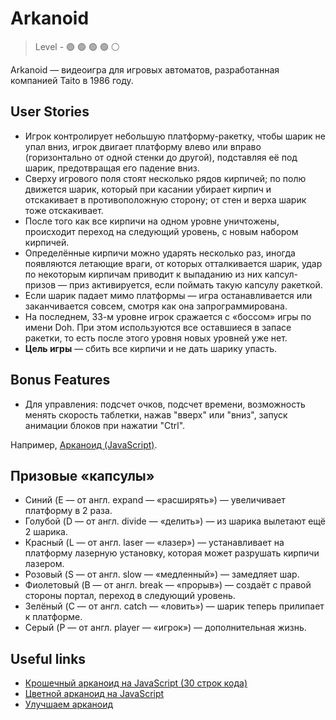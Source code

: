 # Arkanoid

> Level -  :green_circle: :green_circle: :green_circle: :green_circle: :white_circle:

Arkanoid — видеоигра для игровых автоматов, разработанная компанией Taito в 1986 году. 

## User Stories

- Игрок контролирует небольшую платформу-ракетку, чтобы шарик не упал вниз, игрок двигает платформу влево или вправо (горизонтально от одной стенки до другой), подставляя её под шарик, предотвращая его падение вниз.
- Cверху игрового поля стоят несколько рядов кирпичей; по полю движется шарик, который при касании убирает кирпич и отскакивает в противоположную сторону;
от стен и верха шарик тоже отскакивает.
- После того как все кирпичи на одном уровне уничтожены, происходит переход на следующий уровень, с новым набором кирпичей. 
- Определённые кирпичи можно ударять несколько раз, иногда появляются летающие враги, от которых отталкивается шарик, удар по некоторым кирпичам приводит к выпаданию из них капсул-призов — приз активируется, если поймать такую капсулу ракеткой.
- Если шарик падает мимо платформы — игра останавливается или заканчивается совсем, смотря как она запрограммирована. 
- На последнем, 33-м уровне игрок сражается с «боссом» игры по имени Doh. При этом используются все оставшиеся в запасе ракетки, то есть после этого уровня новых уровней уже нет.
- **Цель игры** — сбить все кирпичи и не дать шарику упасть.

## Bonus Features

- Для управления: подсчет очков, подсчет времени, возможность менять скорость таблетки, нажав "вверх" или "вниз", запуск анимации блоков при нажатии "Ctrl".

Например, [Арканоид (JavaScript)](http://tm.spbstu.ru/%D0%90%D1%80%D0%BA%D0%B0%D0%BD%D0%BE%D0%B8%D0%B4_(JavaScript)).

## Призовые «капсулы»

- Синий (E — от англ. expand — «расширять») — увеличивает платформу в 2 раза.
- Голубой (D — от англ. divide — «делить») — из шарика вылетают ещё 2 шарика.
- Красный (L — от англ. laser — «лазер») — устанавливает на платформу лазерную установку, которая может разрушать кирпичи лазером.
- Розовый (S — от англ. slow — «медленный») — замедляет шар.
- Фиолетовый (B — от англ. break — «прорыв») — создаёт с правой стороны портал, переход в следующий уровень.
- Зелёный (C — от англ. catch — «ловить») — шарик теперь прилипает к платформе.
- Серый (P — от англ. player — «игрок») — дополнительная жизнь.

## Useful links

- [Крошечный арканоид на JavaScript (30 строк кода)](https://habr.com/ru/post/202530/)
- [Цветной арканоид на JavaScript](https://thecode.media/arcanoid/)
- [Улучшаем арканоид](https://thecode.media/ark/)

